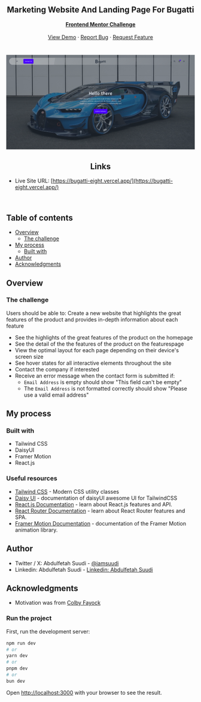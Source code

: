 <div id="top"></div>

<div align="center">

  <!-- <img src="https://www.frontendmentor.io/static/images/logo-mobile.svg" alt="frontendmentor" width="80"> -->

  <h2 align="center">Marketing Website And Landing Page For Bugatti</h2>
  <p align="center">
    <a href="https://www.frontendmentor.io/solutions/payapi-multipage-website-nextjs-typescript-tailwind-eslint-NwaOQ2ahp2"><strong>Frontend Mentor Challenge</strong></a>
    <br />
    <br />
    <a href="https://bugatti-eight.vercel.app/">View Demo</a>
    ·
    <a href="https://github.com/iamsuudi/bugatti" target="_blank">Report Bug</a>
    ·
    <a href="https://github.com/iamsuudi/bugatti" target="_blank">Request Feature</a>
  </p>
</div>

#

<div align="center">

<img src="./public/screenshot.png" alt="screenshot">

</div>

<h2 align="center">Links</h2>

-   Live Site URL: [https://bugatti-eight.vercel.app/](https://bugatti-eight.vercel.app/)

<br>

## Table of contents

-   [Overview](#overview)
    -   [The challenge](#the-challenge)
-   [My process](#my-process)
    -   [Built with](#built-with)
-   [Author](#author)
-   [Acknowledgments](#acknowledgments)

## Overview

### The challenge

Users should be able to:
Create a new website that highlights the great features of the
product and provides in-depth information about each
feature

-   See the highlights of the great features of the product on the homepage
-   See the detail of the the features of the product on the featurespage
-   View the optimal layout for each page depending on their device's screen size
-   See hover states for all interactive elements throughout the site
-   Contact the company if interested
-   Receive an error message when the contact form is submitted if:
    -   `Email Address` is empty should show "This field can't be empty"
    -   The `Email Address` is not formatted correctly should show "Please use a valid email address"

## My process

### Built with

-   Tailwind CSS
-   DaisyUI
-   Framer Motion
-   React.js

### Useful resources

-   [Tailwind CSS](https://tailwindcss.com/) - Modern CSS utility classes
-   [Daisy UI](https://daisyui.com/) - documentation of daisyUI awesome UI for TailwindCSS
-   [React.js Documentation](https://react.dev/) - learn about React.js features and API.
-   [React Router Documentation](https://reactrouter.com/en/main/start/overview) - learn about React Router features and SPA.
-   [Framer Motion Documentation](https://framer.com/motion) - documentation of the Framer Motion animation library.

## Author

-   Twitter / X: Abdulfetah Suudi - [@iamsuudi](https://www.twitter.com/iamsuudi/)
-   Linkedin: Abdulfetah Suudi - [Linkedin: Abdulfetah Suudi](https://www.linkedin.com/in/iamsuudi)

## Acknowledgments

-   Motivation was from [Colby Fayock](https://www.linkedin.com/in/colbyfayock/)

### Run the project

First, run the development server:

```bash
npm run dev
# or
yarn dev
# or
pnpm dev
# or
bun dev
```

Open [http://localhost:3000](http://localhost:3000) with your browser to see the result.
